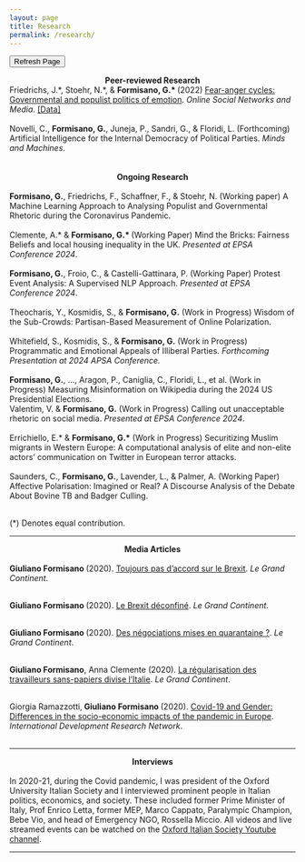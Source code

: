 ```yaml
---
layout: page
title: Research
permalink: /research/
---
```


<!-- Fresh copy request -->
<meta charset="UTF-8">
<meta name="viewport" content="width=device-width, initial-scale=1.0">
<meta http-equiv="cache-control" content="no-cache, no-store, must-revalidate">
<meta http-equiv="pragma" content="no-cache">
<meta http-equiv="expires" content="0">


<!-- Button to trigger page reload -->
<button onclick="refreshPage()">Refresh Page</button>

<script>
// JavaScript function to refresh the page
function refreshPage() {
    // Reloads the current URL
    location.reload();
}
</script>

<center> <b> Peer-reviewed Research </b> </center> 
Friedrichs, J.*, Stoehr, N.*, & <b> Formisano, G.* </b> (2022) <a href="https://www.sciencedirect.com/science/article/pii/S2468696422000428" target="_blank" rel="noopener noreferrer"> Fear-anger cycles: Governmental and populist politics of emotion</a>. <i>Online Social Networks and Media</i>. <a href="https://dataverse.harvard.edu/dataverse/fear-anger-contests" target="_blank" rel="noopener noreferrer">[Data]</a><br>
<br>
Novelli, C., <b>Formisano, G.</b>, Juneja, P., Sandri, G., & Floridi, L. (Forthcoming) Artificial Intelligence for the Internal Democracy of Political Parties. <i>Minds and Machines</i>. <br>
<br>
<br>
<center> <b> Ongoing Research </b> </center> 
<br> 
<b>Formisano, G.</b>, Friedrichs, F., Schaffner, F., & Stoehr, N. (Working paper) A Machine Learning Approach to Analysing Populist and Governmental Rhetoric during the Coronavirus Pandemic. <br>
<br>
Clemente, A.* & <b>Formisano, G.* </b> (Working Paper) Mind the Bricks: Fairness Beliefs and local housing inequality in the UK. <i>Presented at EPSA Conference 2024</i>. <br>
<br>
<b>Formisano, G.</b>, Froio, C., & Castelli-Gattinara, P. (Working Paper) Protest Event Analysis: A Supervised NLP Approach. <i>Presented at EPSA Conference 2024</i>. <br>
<br>
Theocharis, Y., Kosmidis, S., & <b>Formisano, G.</b> (Work in Progress) Wisdom of the Sub-Crowds: Partisan-Based Measurement of Online Polarization. <br>
<br>
Whitefield, S., Kosmidis, S., & <b>Formisano, G.</b> (Work in Progress) Programmatic and Emotional Appeals of Illiberal Parties. <i>Forthcoming Presentation at 2024 APSA Conference. </i> <br>
<br>
<b>Formisano, G.</b>, ..., Aragon, P., Caniglia, C., Floridi, L., et al. (Work in Progress) Measuring Misinformation on Wikipedia during the 2024 US Presidential Elections.
<br>
Valentim, V. & <b>Formisano, G.</b> (Work in Progress) Calling out unacceptable rhetoric on social media. <i>Presented at EPSA Conference 2024</i>. <br>
<br>
Errichiello, E.* & <b>Formisano, G.*</b> (Work in Progress) Securitizing Muslim migrants in Western Europe: A computational analysis of elite and non-elite actors’ communication on Twitter in European terror attacks. <br>
<br>
Saunders, C., <b>Formisano, G.</b>, Lavender, L., & Palmer, A. (Working Paper) Affective Polarisation: Imagined or Real? A Discourse Analysis of the Debate About Bovine TB and Badger Culling. <br>
<br>

(*) Denotes equal contribution.
  
<hr>

<center> <b> Media Articles </b> </center> 
<br>
<b> Giuliano Formisano </b> (2020). <a href="https://legrandcontinent.eu/fr/2020/09/07/toujours-pas-daccord-sur-le-brexit/" target="_blank" rel="noopener noreferrer"> Toujours pas d’accord sur le Brexit</a>. <i>Le Grand Continent</i>.
<br>
<br>

<b> Giuliano Formisano </b> (2020). <a href="https://legrandcontinent.eu/fr/2020/07/04/le-brexit-deconfine/" target="_blank" rel="noopener noreferrer"> Le Brexit déconfiné</a>. <i>Le Grand Continent</i>.
<br>
<br>

<b> Giuliano Formisano </b> (2020). <a href="https://legrandcontinent.eu/fr/2020/04/16/des-negociations-mises-en-quarantaine/" target="_blank" rel="noopener noreferrer"> Des négociations mises en quarantaine ?</a>. <i>Le Grand Continent</i>.
<br>
<br>

<b> Giuliano Formisano</b>, Anna Clemente (2020). <a href="https://legrandcontinent.eu/fr/2020/05/27/la-regularisation-des-travailleurs-sans-papiers-divise-litalie/" target="_blank" rel="noopener noreferrer"> La régularisation des travailleurs sans-papiers divise l’Italie</a>. <i>Le Grand Continent</i>.
<br>
<br>

Giorgia Ramazzotti,<b> Giuliano Formisano </b> (2020). <a href="https://idrn.eu/covid-19-and-gender-differences-in-the-socio-economic-impacts-of-the-pandemic-in-europe/" target="_blank" rel="noopener noreferrer"> Covid-19 and Gender: Differences in the socio-economic impacts of the pandemic in Europe</a>. <i>International Development Research Network</i>.
<br>
<br>

<hr>
<center> <b> Interviews </b> </center> 
<br>
In 2020-21, during the Covid pandemic, I was president of the Oxford University Italian Society and I interviewed prominent people in Italian politics, economics, and society. These included former Prime Minister of Italy, Prof Enrico Letta, former MEP, Marco Cappato, Paralympic Champion, Bebe Vio, and head of Emergency NGO, Rossella Miccio. All videos and live streamed events can be watched on the <a href="https://www.youtube.com/@ouisoxforduniversityitalia431/featured" target="_blank" rel="noopener noreferrer">Oxford Italian Society Youtube channel</a>.

<hr>

<br>
<br>
<br>
